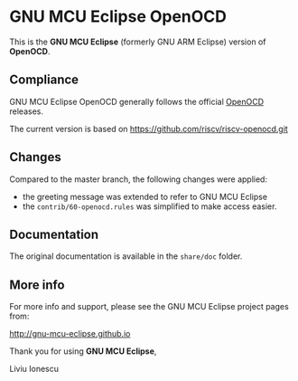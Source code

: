 # GNU MCU Eclipse OpenOCD

This is the **GNU MCU Eclipse** (formerly GNU ARM Eclipse) version of **OpenOCD**.

## Compliance

GNU MCU Eclipse OpenOCD generally follows the official 
[OpenOCD](http://openocd.org) releases.

The current version is based on https://github.com/riscv/riscv-openocd.git 

## Changes

Compared to the master branch, the following changes were applied:

- the greeting message was extended to refer to GNU MCU Eclipse
- the `contrib/60-openocd.rules` was simplified to make access easier.

## Documentation

The original documentation is available in the `share/doc` folder.

## More info

For more info and support, please see the GNU MCU Eclipse project pages from:

  http://gnu-mcu-eclipse.github.io

Thank you for using **GNU MCU Eclipse**,

Liviu Ionescu
